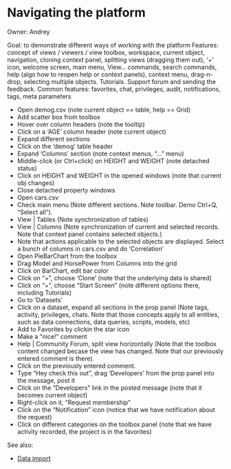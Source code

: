 <!-- TITLE: Use Cases: Navigating the platform -->
<!-- SUBTITLE: -->

# Navigating the platform

Owner: Andrey

Goal: to demonstrate different ways of working with the platform Features: concept of views / viewers / view toolbox,
workspace, current object, navigation, cloning context panel, splitting views (dragging them out), ‘+’ icon, welcome
screen, main menu, View… commands, search commands, help
(algo how to reopen help or context panels), context menu, drag-n-drop, selecting multiple objects. Tutorials.
Support forum and sending the feedback. Common features: favorites, chat, privileges, audit, notifications, tags, meta
parameters

* Open demog.csv (note current object == table, help == Grid)
* Add scatter box from toolbox
* Hover over column headers (note the tooltip)
* Click on a ‘AGE’ column header (note current object)
* Expand different sections
* Click on the ‘demog’ table header
* Expand ‘Columns’ section (note context menus, “...” menu)
* Middle-click (or Ctrl+click) on HEIGHT and WEIGHT (note detached status)
* Click on HEIGHT and WEIGHT in the opened windows (note that current obj changes)
* Close detached property windows
* Open cars.csv
* Check main menu (Note different sections. Note toolbar. Demo Ctrl+Q, “Select all”).
* View | Tables (Note synchronization of tables)
* View | Columns (Note synchronization of current and selected records. Note that context panel contains selected
  objects.)
* Note that actions applicable to the selected objects are displayed. Select a bunch of columns in cars.csv and do
  ‘Correlation’
* Open PieBarChart from the toolbox
* Drag Model and HorsePower from Columns into the grid
* Click on BarChart, edit bar color
* Click on “+”, choose ‘Clone’ (note that the underlying data is shared)
* Click on “+”, choose “Start Screen” (note different options there, including Tutorials)
* Go to ‘Datasets’
* Click on a dataset, expand all sections in the prop panel (Note tags, activity, privileges, chats. Note that those
  concepts apply to all entities, such as data connections, data queries, scripts, models, etc)
* Add to Favorites by clickin the star icon
* Make a “nice!” comment
* Help | Community Forum, split view horizontally (Note that the toolbox content changed becase the view has changed.
  Note that our previously entered comment is there).
* Click on the previously entered comment.
* Type “Hey check this out”, drag ‘Developers’ from the prop panel into the message, post it
* Click on the “Developers” link in the posted message (note that it becomes current object)
* Right-click on it, “Request membership”
* Click on the “Notification” icon (notice that we have notification about the request)
* Click on different categories on the toolbox panel (note that we have activity recorded, the project is in the
  favorites)

See also:

* [Data import](../../access/files/files.mdx)
